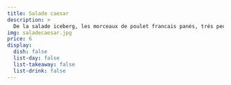 ```yaml
---
title: Salade caesar
description: >
  De la salade iceberg, les morceaux de poulet francais panés, trés peu d'anchois.
img: saladecaesar.jpg
price: 6
display:
  dish: false
  list-day: false
  list-takeaway: false
  list-drink: false
---
```

